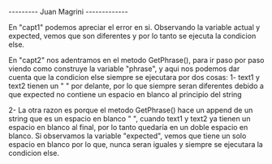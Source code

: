 --------- Juan Magrini -------------

En "capt1" podemos apreciar el error en si. Observando la variable actual
y expected, vemos que son diferentes y por lo tanto se ejecuta la condicion
else.

En "capt2" nos adentramos en el metodo GetPhrase(), para ir paso por paso 
viendo como construye la variable "phrase", y aqui nos podemos dar cuenta que
la condicion else siempre se ejecutara por dos cosas:
1- text1 y text2 tienen un " " por delante, por lo que siempre seran diferentes debido a que expected no contiene un espacio en blanco al principio del string

2- La otra razon es porque el metodo GetPhrase() hace un append de un string que es un espacio en blanco " ", cuando text1 y text2 ya tienen un espacio en blanco al final, por lo tanto quedaría en un doble espacio en blanco. Si observamos la variable "expected", vemos que tiene un solo espacio en blanco por lo que, nunca seran iguales y siempre se ejecutara la condicion else.
